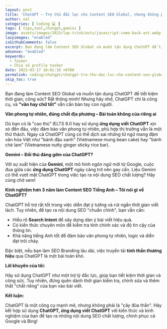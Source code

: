 ```yaml
---
layout: post
title: 'ChatGPT – Trợ thủ đắc lực cho Content SEO Global, nhưng không phải là tất cả'
author: sal
categories: [ Coding 💻 ]
tags: [ tips,tool,chatgpt,gemini ]
image: assets/images/2023/lap-trinh/avts/javascript-come-back-avt.webp
lazyimages: "enabled"
isGithubComments: false
excerpt: Bạn đang làm Content SEO Global và muốn tận dụng ChatGPT để tiết kiệm thời gian, công sức? Rất thông minh! Nhưng hãy nhớ, ChatGPT chỉ là công cụ, và "văn hay chữ tốt" vẫn cần bàn tay con người.
adsense: "enabled"
keywords:
  - Tasker
  - Chia sẻ profile tasker
date: 2023-03-17 10:01:10 +0700
permalink: coding/chatgpt/chatgpt-tro-thu-dac-luc-cho-content-seo-global
skip_toc: true
---
```


 Bạn đang làm Content SEO Global và muốn tận dụng ChatGPT để tiết kiệm thời gian, công sức? Rất thông minh! Nhưng hãy nhớ, ChatGPT chỉ là công cụ, và **"văn hay chữ tốt"** vẫn cần bàn tay con người.

**Văn phong tự nhiên, đúng chất địa phương – Bài toán không của riêng ai**

Dù bạn có là "cao thủ" IELTS 8.0 hay sử dụng **ứng dụng viết ChatGPT** xịn xò đến đâu, việc đảm bảo văn phong tự nhiên, phù hợp thị trường vẫn là một thử thách. Ngay cả ChatGPT cũng có thể dịch sai những từ ngữ mang đậm văn hóa Việt như "bánh đậu xanh" (Vietnamese mung bean cake) hay "bánh chè lam" (Vietnamese nutty ginger sticky rice bar).

**Gemini – Đối thủ đáng gờm của ChatGPT?**

Với sự xuất hiện của **Gemini**, một mô hình ngôn ngữ mới từ Google, cuộc đua giữa các **ứng dụng ChatGPT** ngày càng trở nên gay cấn. Liệu Gemini có thể vượt mặt ChatGPT trong việc tạo ra nội dung SEO chất lượng? Hãy cùng chờ xem!

**Kinh nghiệm hơn 3 năm làm Content SEO Tiếng Anh – Tôi nói gì về ChatGPT?**

ChatGPT hỗ trợ rất tốt trong việc diễn đạt ý tưởng và rút ngắn thời gian viết lách. Tuy nhiên, để tạo ra nội dung SEO "chuẩn chỉnh", bạn vẫn cần:

*   Hiểu rõ **Search Intent** để xây dựng dàn ý bài viết hiệu quả.
*   Có kiến thức chuyên môn để kiểm tra tính chính xác và độ tin cậy của thông tin.
*   Khả năng tiếng Anh tốt để đảm bảo văn phong tự nhiên, logic và diễn đạt trôi chảy.

Đặc biệt, nếu bạn làm SEO Branding lâu dài, việc truyền tải **tinh thần thương hiệu** qua ChatGPT là một bài toán khó.

**Lời khuyên của tôi:**

Hãy sử dụng ChatGPT như một trợ lý đắc lực, giúp bạn tiết kiệm thời gian và công sức. Tuy nhiên, đừng quên dành thời gian kiểm tra, chỉnh sửa và thêm thắt "chất riêng" của bạn vào bài viết.

**Kết luận:**

ChatGPT là một công cụ mạnh mẽ, nhưng không phải là "cây đũa thần". Hãy kết hợp sử dụng **ChatGPT, ứng dụng viết ChatGPT** với kiến thức và kinh nghiệm của bạn để tạo ra những nội dung SEO chất lượng, chinh phục cả Google và Bing!
